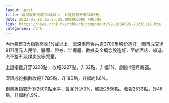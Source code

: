 ```yaml
---
layout: post
title: 滬深股市高收1%或以上　上證指數升穿3200點
date: 2023-01-16 15:27:28.000000000 +08:00
link: https://news.rthk.hk/rthk/ch/component/k2/1684095-20230116.htm
categories: rthk
---
```


內地股市3大指數高收1%或以上，滬深兩市合共逾3700隻股份造好，兩市成交達9171億元人民幣。醫療、證券、半導體、數據安全概念股造好，至於酒店、旅遊、汽車整車及煤炭股等受壓。

上證指數升穿3200點，收報3227點，升32點，升幅1%，創逾4個月新高。

深證成份指數收報11785點，升183點，升幅約1.6%。

創業板指數升穿2500點水平，最多升近3%，觸及2566點。收報2539點，升46點，升幅約1.9%。
